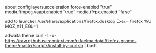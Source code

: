 about:config
layers.acceleration.force-enabled "true"
media.ffmpeg.vaapi.enabled "true"
media.ffvpx.enabled "false"

add to launcher
/usr/share/applications/firefox.desktop
Exec= firefox %U MOZ_X11_EGL=1

adwaita theme
curl -s -o- https://raw.githubusercontent.com/rafaelmardojai/firefox-gnome-theme/master/scripts/install-by-curl.sh | bash

